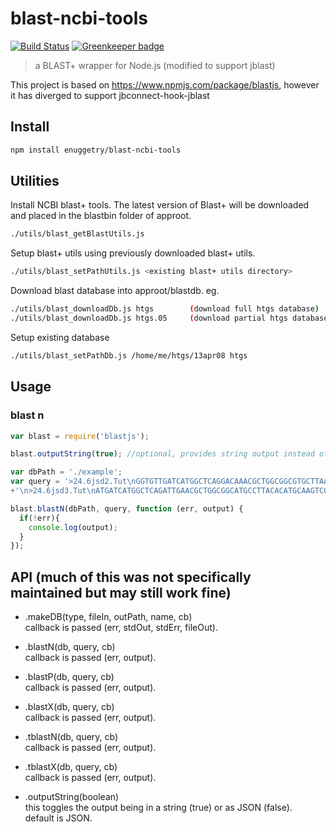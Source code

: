 # blast-ncbi-tools
[![Build Status](https://travis-ci.org/TeamMacLean/blastjs.svg?branch=master)](https://travis-ci.org/TeamMacLean/blastjs) [![Greenkeeper badge](https://badges.greenkeeper.io/enuggetry/blast-ncbi-tools.svg)](https://greenkeeper.io/)
>a BLAST+ wrapper for Node.js (modified to support jblast)

This project is based on https://www.npmjs.com/package/blastjs, however it has diverged
to support jbconnect-hook-jblast

## Install

```bash
npm install enuggetry/blast-ncbi-tools
```

## Utilities

Install NCBI blast+ tools.  The latest version of Blast+ will be downloaded and placed in the blastbin folder of approot.    
```bash
./utils/blast_getBlastUtils.js
```
Setup blast+ utils using previously downloaded blast+ utils.
```bash
./utils/blast_setPathUtils.js <existing blast+ utils directory>
```
Download blast database into approot/blastdb. eg.
```bash
./utils/blast_downloadDb.js htgs        (download full htgs database)
./utils/blast_downloadDb.js htgs.05     (download partial htgs database)
```
Setup existing database
```bash
./utils/blast_setPathDb.js /home/me/htgs/13apr08 htgs
```


## Usage

### blast n
```javascript
var blast = require('blastjs');

blast.outputString(true); //optional, provides string output instead of JSON

var dbPath = './example';
var query = '>24.6jsd2.Tut\nGGTGTTGATCATGGCTCAGGACAAACGCTGGCGGCGTGCTTAATACATGCAAGTCGAACGGGCTACCTTCGGGTAGCTAGTG'
+'\n>24.6jsd3.Tut\nATGATCATGGCTCAGATTGAACGCTGGCGGCATGCCTTACACATGCAAGTCGAACGGCAGCACGGGGAAGGGGCAACTCTTT';

blast.blastN(dbPath, query, function (err, output) {
  if(!err){
    console.log(output);
  }
});

```

## API (much of this was not specifically maintained but may still work fine)

* .makeDB(type, fileIn, outPath, name, cb)    
  callback is passed (err, stdOut, stdErr, fileOut).
  
* .blastN(db, query, cb)    
  callback is passed (err, output).
  
* .blastP(db, query, cb)    
  callback is passed (err, output).
  
* .blastX(db, query, cb)    
  callback is passed (err, output).
  
* .tblastN(db, query, cb)    
  callback is passed (err, output).
  
* .tblastX(db, query, cb)    
  callback is passed (err, output).
  
* .outputString(boolean)    
  this toggles the output being in a string (true) or as JSON (false).    
  default is JSON.
